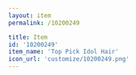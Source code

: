 ```yaml
---
layout: item
permalink: /10200249

title: Item
id: '10200249'
item_name: 'Top Pick Idol Hair'
icon_url: 'customize/10200249.png'
---
```

